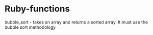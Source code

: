 # Ruby-functions

bubble_sort - takes an array and returns a sorted array. It must use the bubble sort methodology
